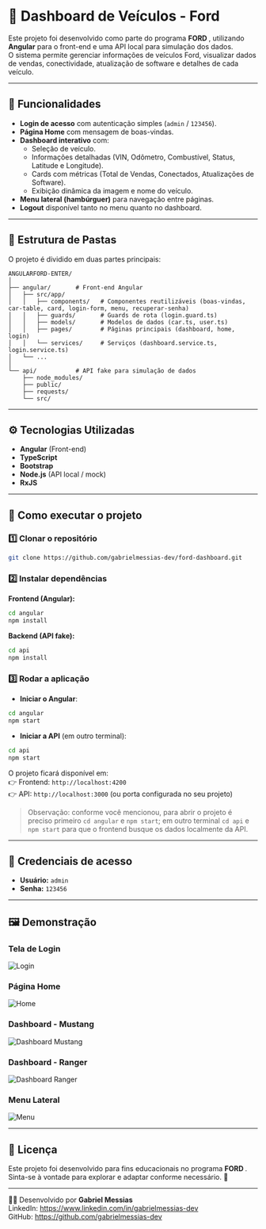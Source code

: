 # 🚗 Dashboard de Veículos - Ford

Este projeto foi desenvolvido como parte do programa **FORD <ENTER>**, utilizando **Angular** para o front-end e uma API local para simulação dos dados.  
O sistema permite gerenciar informações de veículos Ford, visualizar dados de vendas, conectividade, atualização de software e detalhes de cada veículo.

---

## 📌 Funcionalidades

- **Login de acesso** com autenticação simples (`admin` / `123456`).
- **Página Home** com mensagem de boas-vindas.
- **Dashboard interativo** com:
  - Seleção de veículo.
  - Informações detalhadas (VIN, Odômetro, Combustível, Status, Latitude e Longitude).
  - Cards com métricas (Total de Vendas, Conectados, Atualizações de Software).
  - Exibição dinâmica da imagem e nome do veículo.
- **Menu lateral (hambúrguer)** para navegação entre páginas.
- **Logout** disponível tanto no menu quanto no dashboard.

---

## 📂 Estrutura de Pastas

O projeto é dividido em duas partes principais:

```
ANGULARFORD-ENTER/
│
├── angular/       # Front-end Angular
│   ├── src/app/
│   │   ├── components/   # Componentes reutilizáveis (boas-vindas, car-table, card, login-form, menu, recuperar-senha)
│   │   ├── guards/       # Guards de rota (login.guard.ts)
│   │   ├── models/       # Modelos de dados (car.ts, user.ts)
│   │   ├── pages/        # Páginas principais (dashboard, home, login)
│   │   └── services/     # Serviços (dashboard.service.ts, login.service.ts)
│   └── ...
│
└── api/           # API fake para simulação de dados
    ├── node_modules/
    ├── public/
    ├── requests/
    └── src/
```

---

## ⚙️ Tecnologias Utilizadas

- **Angular** (Front-end)
- **TypeScript**
- **Bootstrap**
- **Node.js** (API local / mock)
- **RxJS**

---

## 🚀 Como executar o projeto

### 1️⃣ Clonar o repositório
```bash
git clone https://github.com/gabrielmessias-dev/ford-dashboard.git
```

### 2️⃣ Instalar dependências

**Frontend (Angular):**
```bash
cd angular
npm install
```

**Backend (API fake):**
```bash
cd api
npm install
```

### 3️⃣ Rodar a aplicação

- **Iniciar o Angular**:
```bash
cd angular
npm start
```

- **Iniciar a API** (em outro terminal):
```bash
cd api
npm start
```

O projeto ficará disponível em:  
👉 Frontend: `http://localhost:4200`  
👉 API: `http://localhost:3000` (ou porta configurada no seu projeto)

> Observação: conforme você mencionou, para abrir o projeto é preciso primeiro `cd angular` e `npm start`; em outro terminal `cd api` e `npm start` para que o frontend busque os dados localmente da API.

---

## 🔑 Credenciais de acesso

- **Usuário:** `admin`  
- **Senha:** `123456`

---

## 🖼️ Demonstração

### Tela de Login
![Login](prints/inicio-dashboard.png)

### Página Home
![Home](prints/home-padrao.png)

### Dashboard - Mustang
![Dashboard Mustang](prints/dashboard-veiculo.png)

### Dashboard - Ranger
![Dashboard Ranger](prints/dashboard-veic-2.png)

### Menu Lateral
![Menu](prints/menu-hamburguer.png)

---

## 📜 Licença

Este projeto foi desenvolvido para fins educacionais no programa **FORD <ENTER>**.  
Sinta-se à vontade para explorar e adaptar conforme necessário. 🚀

---

👨‍💻 Desenvolvido por **Gabriel Messias**  
LinkedIn: https://www.linkedin.com/in/gabrielmessias-dev  
GitHub: https://github.com/gabrielmessias-dev


